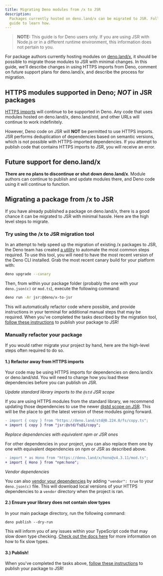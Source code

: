 ```yaml
---
title: Migrating Deno modules from /x to JSR
description:
  Packages currently hosted on deno.land/x can be migrated to JSR. Follow this
  guide to learn how.
---
```


> **NOTE:** This guide is for Deno users only. If you are using JSR with Node.js
> or in a different runtime environment, this information does not pertain to
> you.

For package authors currently hosting modules on
[deno.land/x](https://deno.land/x), it should be possible to migrate those
modules to JSR with minimal changes. In this guide, we'll describe changes in
using HTTPS imports from Deno, comment on future support plans for deno.land/x,
and describe the process for migration.

## HTTPS modules supported in Deno; _NOT_ in JSR packages

[HTTPS imports](https://docs.deno.com/runtime/manual/basics/modules) will
continue to be supported in Deno. Any code that uses modules hosted on
deno.land/x, deno.land/std, and other URLs will continue to work indefinitely.

However, Deno code on JSR will **NOT** be permitted to use HTTPS imports. JSR
performs deduplication of dependencies based on semantic versions, which is not
possible with HTTPS-imported dependencies. If you attempt to publish code that
contains HTTPS imports to JSR, you will receive an error.

## Future support for deno.land/x

**There are no plans to discontinue or shut down deno.land/x**. Module authors
can continue to publish and update modules there, and Deno code using it will
continue to function.

## Migrating a package from /x to JSR

If you have already published a package on deno.land/x, there is a good chance
it can be migrated to JSR with minimal hassle. Here are the high level steps to
migrate.

### Try using the /x to JSR migration tool

In an attempt to help speed up the migration of existing /x packages to JSR, the
Deno team has created [a utility](https://github.com/denoland/x-to-jsr) to
automate the most common steps required. To use this tool, you will need to have
the most recent version of the Deno CLI installed. Grab the most recent canary
build for your platform with:

```bash
deno upgrade --canary
```

Then, from within your package folder (probably the one with your `deno.json(c)` or
`mod.ts`), execute the following command:

```bash
deno run -Ar jsr:@deno/x-to-jsr
```

This will automatically refactor code where possible, and provide instructions
in your terminal for additional manual steps that may be required. When you've
completed the tasks described by the migration tool,
[follow these instructions](/docs/publishing-packages) to publish your package
to JSR!

### Manually refactor your package

If you would rather migrate your project by hand, here are the high-level steps
often required to do so.

#### 1.) Refactor away from HTTPS imports

Your code may be using HTTPS imports for dependencies on deno.land/x or
deno.land/std. You will need to change how you load these dependencies before
you can publish on JSR.

_Update standard library imports to the `@std` JSR scope_

If you are using HTTPS modules from the standard library, we recommend updating
those dependencies to use the newer [@std scope on JSR](https://jsr.io/@std).
This will be the place to get the latest version of these modules going forward.

```diff
- import { copy } from "https://deno.land/std@0.224.0/fs/copy.ts";
+ import { copy } from "jsr:@std/fs@1/copy";
```

_Replace dependencies with equivalent npm or JSR ones_

For other dependencies in your project, you can also replace them one by one
with equivalent dependencies on npm or JSR as described above.

```diff
- import * as Hono from "https://deno.land/x/hono@v4.3.11/mod.ts";
+ import { Hono } from "npm:hono";
```

_Vendor dependencies_

You can also
[vendor your dependencies](https://docs.deno.com/runtime/manual/basics/vendoring/)
by adding `"vendor": true` to your `deno.json(c)` file. This will download local
versions of your HTTPS dependencies to a `vendor` directory when the project is
ran.

#### 2.) Ensure your library does not contain slow types

In your main package directory, run the following command:

```
deno publish --dry-run
```

This will inform you of any issues within your TypeScript code that may slow
down type checking. [Check out the docs here](/docs/about-slow-types) for more
information on how to fix slow types.

#### 3.) Publish!

When you've completed the tasks above,
[follow these instructions](/docs/publishing-packages) to publish your package
to JSR!
